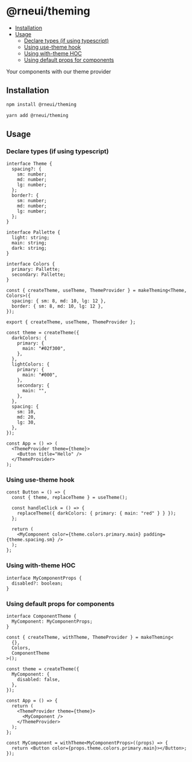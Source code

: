 # @rneui/theming

- [Installation](#installation)
- [Usage](#usage)
  - [Declare types (if using typescript)](#declare-types-if-using-typescript)
  - [Using use-theme hook](#using-use-theme-hook)
  - [Using with-theme HOC](#using-with-theme-hoc)
  - [Using default props for components](#using-default-props-for-components)

Your components with our theme provider

## Installation

```bash
npm install @rneui/theming
```

```bash
yarn add @rneui/theming
```

## Usage

### Declare types (if using typescript)

```tsx
interface Theme {
  spacing?: {
    sm: number;
    md: number;
    lg: number;
  };
  border?: {
    sm: number;
    md: number;
    lg: number;
  };
}

interface Pallette {
  light: string;
  main: string;
  dark: string;
}

interface Colors {
  primary: Pallette;
  secondary: Pallette;
}
```

```tsx
const { createTheme, useTheme, ThemeProvider } = makeTheming<Theme, Colors>({
  spacing: { sm: 8, md: 10, lg: 12 },
  border: { sm: 8, md: 10, lg: 12 },
});

export { createTheme, useTheme, ThemeProvider };
```

```tsx
const theme = createTheme({
  darkColors: {
    primary: {
      main: "#02f300",
    },
  },
  lightColors: {
    primary: {
      main: "#000",
    },
    secondary: {
      main: "",
    },
  },
  spacing: {
    sm: 10,
    md: 20,
    lg: 30,
  },
});

const App = () => (
  <ThemeProvider theme={theme}>
    <Button title="Hello" />
  </ThemeProvider>
);
```

### Using use-theme hook

```tsx
const Button = () => {
  const { theme, replaceTheme } = useTheme();

  const handleClick = () => {
    replaceTheme({ darkColors: { primary: { main: "red" } } });
  };

  return (
    <MyComponent color={theme.colors.primary.main} padding={theme.spacing.sm} />
  );
};
```

### Using with-theme HOC

```tsx
interface MyComponentProps {
  disabled?: boolean;
}
```

### Using default props for components

```tsx
interface ComponentTheme {
  MyComponent: MyComponentProps;
}

const { createTheme, withTheme, ThemeProvider } = makeTheming<
  {},
  Colors,
  ComponentTheme
>();

const theme = createTheme({
  MyComponent: {
    disabled: false,
  },
});

const App = () => {
  return (
    <ThemeProvider theme={theme}>
      <MyComponent />
    </ThemeProvider>
  );
};

const MyComponent = withTheme<MyComponentProps>((props) => {
  return <Button color={props.theme.colors.primary.main}></Button>;
});
```
